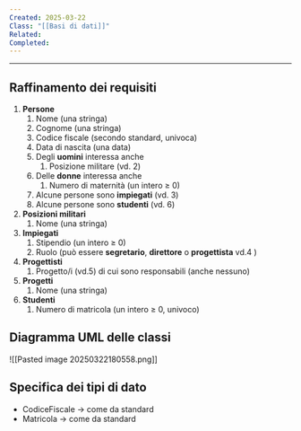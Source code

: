 ```yaml
---
Created: 2025-03-22
Class: "[[Basi di dati]]"
Related: 
Completed:
---
```

---
## Raffinamento dei requisiti
1. **Persone**
	1. Nome (una stringa)
	2. Cognome (una stringa)
	3. Codice fiscale (secondo standard, univoca)
	4. Data di nascita (una data)
	5. Degli **uomini** interessa anche
		1. Posizione militare (vd. 2)
	6. Delle **donne** interessa anche
		1. Numero di maternità (un intero ≥ 0)
	7. Alcune persone sono **impiegati** (vd. 3)
	8. Alcune persone sono **studenti** (vd. 6)
2. **Posizioni militari**
	1. Nome (una stringa)
3. **Impiegati**
	1. Stipendio (un intero ≥ 0)
	2. Ruolo (può essere **segretario**, **direttore** o **progettista** vd.4 )
4. **Progettisti**
	1. Progetto/i (vd.5) di cui sono responsabili (anche nessuno)
5. **Progetti**
	1. Nome (una stringa)
6. **Studenti**
	1. Numero di matricola (un intero ≥ 0, univoco)

## Diagramma UML delle classi
![[Pasted image 20250322180558.png]]

## Specifica dei tipi di dato
- CodiceFiscale → come da standard
- Matricola → come da standard
